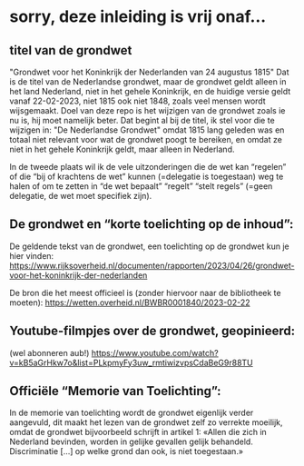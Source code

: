 # sorry, deze inleiding is vrij onaf…

## titel van de grondwet
"Grondwet voor het Koninkrijk der Nederlanden van 24 augustus 1815"
Dat is de titel van de Nederlandse grondwet, maar de grondwet geldt alleen in het land Nederland, niet in het gehele Koninkrijk, en de huidige versie geldt vanaf  22-02-2023, niet 1815 ook niet 1848, zoals veel mensen wordt wijsgemaakt.
Doel van deze repo is het wijzigen van de grondwet zoals ie nu is, hij moet namelijk beter.
Dat begint al bij de titel, ik stel voor die te wijzigen in:
"De Nederlandse Grondwet" omdat 1815 lang geleden was en totaal niet relevant voor wat de grondwet poogt te bereiken, en omdat ze niet in het gehele Koninkrijk geldt, maar alleen in Nederland.

In de tweede plaats wil ik de vele uitzonderingen die de wet kan “regelen” of die “bij of krachtens de wet” kunnen (=delegatie is toegestaan) weg te halen of om te zetten in “de wet bepaalt” “regelt” “stelt regels” (=geen delegatie, de wet moet specifiek zijn).

## De grondwet en “korte toelichting op de inhoud”:
De geldende tekst van de grondwet, een toelichting op de grondwet kun je hier vinden:
https://www.rijksoverheid.nl/documenten/rapporten/2023/04/26/grondwet-voor-het-koninkrijk-der-nederlanden

De bron die het meest officieel is (zonder hiervoor naar de bibliotheek te moeten):
https://wetten.overheid.nl/BWBR0001840/2023-02-22 

## Youtube-filmpjes over de grondwet, geopinieerd:
(wel abonneren aub!)
https://www.youtube.com/watch?v=kB5aGrHkw7o&list=PLkpmyFy3uw_rmtiwizvpsCdaBeG9r88TU 

## Officiële “Memorie van Toelichting”:
In de memorie van toelichting wordt de grondwet eigenlijk verder aangevuld, dit maakt het lezen van de grondwet zelf zo verrekte moeilijk, omdat de grondwet bijvoorbeeld schrijft in artikel 1:
«Allen die zich in Nederland bevinden, worden in gelijke gevallen gelijk behandeld. Discriminatie […] op welke grond dan ook, is niet toegestaan.»
